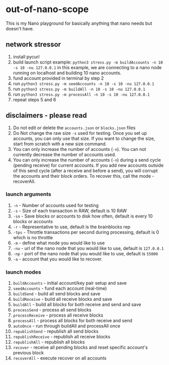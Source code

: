 # out-of-nano-scope

This is my Nano playground for basically anything that nano needs but doesn't have.

## network stressor

1. install pycurl
2. build launch script
example: `python3 stress.py -m buildAccounts -n 10 -s 10 -nu 127.0.0.1`
in this example, we are connecting to a nano node running on localhost
and building 10 nano accounts.
3. fund account provided in terminal by step 2
4. run `python3 stress.py -m seedAccounts -n 10 -s 10 -nu 127.0.0.1`
5. run `python3 stress.py -m buildAll -n 10 -s 10 -nu 127.0.0.1`
6. run `python3 stress.py -m processAll -n 10 -s 10 -nu 127.0.0.1`
7. repeat steps 5 and 6

## disclaimers - please read

1. Do not edit or delete the `accounts.json` or `blocks.json` files
2. Do Not change the raw size `-s` used for testing. Once you set up accounts, you can only use that size. If you want to change the size, start from scratch with a new size command.
3. You can only increase the number of accounts (`-n`). You can not currently decrease the number of accounts used.
4. You can only increase the number of accounts (`-n`) during a send cycle (pending receive) for current accounts. If you add new accounts outside of this send cycle (after a receive and before a send), you will corrupt the accounts and their block orders. To recover this, call the mode - recoverAll.

### launch arguments

1. `-n` - Number of accounts used for testing
2. `-s` - Size of each transaction in RAW, default is 10 RAW
3. `-sn` - Save blocks or accounts to disk how often, default is every 10 blocks or accounts
4. `-r` - Representative to use, default is the brainblocks rep
5. `-tps` - Throttle transactions per second during processing, default is 0 which is no throttle
6. `-m` - define what mode you would like to use
7. `-nu` - url of the nano node that you would like to use, default is `127.0.0.1`
8. `-np` - port of the nano node that you would like to use, default is `55000`
9. `-a` - account that you would like to recover.

### launch modes

1. `buildAccounts` - initial account/key pair setup and save
2. `seedAccounts` - fund each account (real-time)
3. `buildSend` - build all send blocks and save
4. `buildReceive` - build all receive blocks and save
5. `buildAll` - build all blocks for both receive and send and save
6. `processSend` - process all send blocks
7. `processReceive` - process all receive blocks
8. `processAll` - process all blocks for both receive and send
9. `autoOnce` - run through buildAll and processAll once
10. `republishSend` - republish all send blocks
11. `republishReceive` - republish all receive blocks
12. `republishAll` - republish all blocks
13. `recover` - receive all pending blocks and reset specific account's previous block
14. `recoverAll` - execute recover on all accounts
